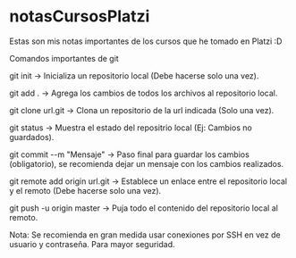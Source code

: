 # notasCursosPlatzi
Estas son mis notas importantes de los cursos que he tomado en Platzi :D

Comandos importantes de git

git init  	  		-> Inicializa un repositorio local (Debe hacerse solo una vez).

git add .         		-> Agrega los cambios de todos los archivos al repositorio local.

git clone url.git 		-> Clona un repositorio de la url indicada (Solo una vez).

git status			-> Muestra el estado del repositrio local (Ej: Cambios no guardados).

git commit --m "Mensaje" 	-> Paso final para guardar los cambios (obligatorio),
		            	  se recomienda dejar un mensaje con los cambios realizados.

git remote add origin url.git 	-> Establece un enlace entre el repositorio local y
			          el remoto (Debe hacerse solo una vez).

git push -u origin master 	-> Puja todo el contenido del repositorio local al remoto.

Nota: Se recomienda en gran medida usar conexiones por SSH en vez de usuario y contraseña. Para mayor seguridad.

